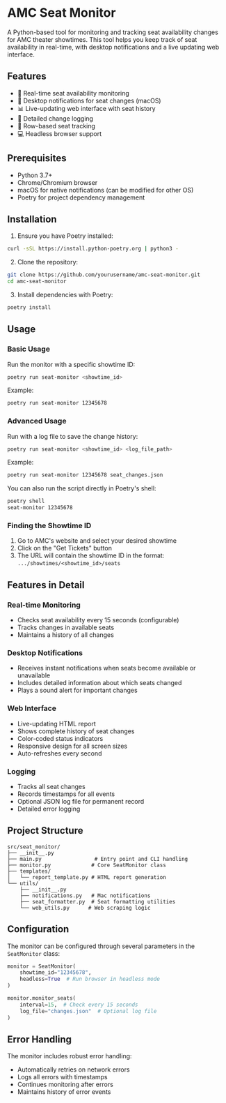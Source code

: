 # AMC Seat Monitor

A Python-based tool for monitoring and tracking seat availability changes for AMC theater showtimes. This tool helps you keep track of seat availability in real-time, with desktop notifications and a live updating web interface.

## Features

- 🎦 Real-time seat availability monitoring
- 🔔 Desktop notifications for seat changes (macOS)
- 📊 Live-updating web interface with seat history
- 📝 Detailed change logging
- 🎯 Row-based seat tracking
- 💻 Headless browser support

## Prerequisites

- Python 3.7+
- Chrome/Chromium browser
- macOS for native notifications (can be modified for other OS)
- Poetry for project dependency management

## Installation

1. Ensure you have Poetry installed:

```bash
curl -sSL https://install.python-poetry.org | python3 -
```

2. Clone the repository:

```bash
git clone https://github.com/yourusername/amc-seat-monitor.git
cd amc-seat-monitor
```

3. Install dependencies with Poetry:

```bash
poetry install
```

## Usage

### Basic Usage

Run the monitor with a specific showtime ID:

```bash
poetry run seat-monitor <showtime_id>
```

Example:

```bash
poetry run seat-monitor 12345678
```

### Advanced Usage

Run with a log file to save the change history:

```bash
poetry run seat-monitor <showtime_id> <log_file_path>
```

Example:

```bash
poetry run seat-monitor 12345678 seat_changes.json
```

You can also run the script directly in Poetry's shell:

```bash
poetry shell
seat-monitor 12345678
```

### Finding the Showtime ID

1. Go to AMC's website and select your desired showtime
2. Click on the "Get Tickets" button
3. The URL will contain the showtime ID in the format: `.../showtimes/<showtime_id>/seats`

## Features in Detail

### Real-time Monitoring

- Checks seat availability every 15 seconds (configurable)
- Tracks changes in available seats
- Maintains a history of all changes

### Desktop Notifications

- Receives instant notifications when seats become available or unavailable
- Includes detailed information about which seats changed
- Plays a sound alert for important changes

### Web Interface

- Live-updating HTML report
- Shows complete history of seat changes
- Color-coded status indicators
- Responsive design for all screen sizes
- Auto-refreshes every second

### Logging

- Tracks all seat changes
- Records timestamps for all events
- Optional JSON log file for permanent record
- Detailed error logging

## Project Structure

```
src/seat_monitor/
├── __init__.py
├── main.py                 # Entry point and CLI handling
├── monitor.py             # Core SeatMonitor class
├── templates/
│   └── report_template.py # HTML report generation
└── utils/
    ├── __init__.py
    ├── notifications.py   # Mac notifications
    ├── seat_formatter.py  # Seat formatting utilities
    └── web_utils.py      # Web scraping logic
```

## Configuration

The monitor can be configured through several parameters in the `SeatMonitor` class:

```python
monitor = SeatMonitor(
    showtime_id="12345678",
    headless=True  # Run browser in headless mode
)

monitor.monitor_seats(
    interval=15,  # Check every 15 seconds
    log_file="changes.json"  # Optional log file
)
```

## Error Handling

The monitor includes robust error handling:

- Automatically retries on network errors
- Logs all errors with timestamps
- Continues monitoring after errors
- Maintains history of error events

